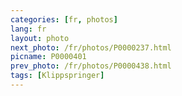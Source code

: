 ```yaml
---
categories: [fr, photos]
lang: fr
layout: photo
next_photo: /fr/photos/P0000237.html
picname: P0000401
prev_photo: /fr/photos/P0000438.html
tags: [Klippspringer]
---
```

